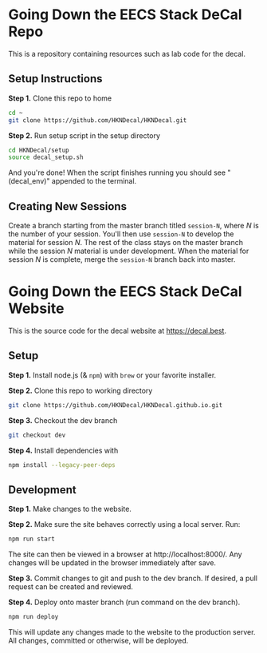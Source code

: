# Going Down the EECS Stack DeCal Repo

This is a repository containing resources such as lab code for the decal.

## Setup Instructions

**Step 1.** Clone this repo to home

```bash
cd ~
git clone https://github.com/HKNDecal/HKNDecal.git
```

**Step 2.** Run setup script in the setup directory

```bash
cd HKNDecal/setup
source decal_setup.sh
```

And you're done! When the script finishes running you should see "(decal_env)" appended to the terminal.

## Creating New Sessions

Create a branch starting from the master branch titled `session-N`, where _N_ is the number of your
session. You'll then use `session-N` to develop the material for session _N_. The rest of the class
stays on the master branch while the session _N_ material is under development. When the material for
session _N_ is complete, merge the `session-N` branch back into master.

# Going Down the EECS Stack DeCal Website

This is the source code for the decal website at https://decal.best.

## Setup

**Step 1.** Install node.js (& `npm`) with `brew` or your favorite installer.

**Step 2.** Clone this repo to working directory

```bash
git clone https://github.com/HKNDecal/HKNDecal.github.io.git
```

**Step 3.** Checkout the dev branch

```bash
git checkout dev
```

**Step 4.** Install dependencies with

```bash
npm install --legacy-peer-deps
```

## Development

**Step 1.** Make changes to the website.

**Step 2.** Make sure the site behaves correctly using a local server. Run:

```bash
npm run start
```

The site can then be viewed in a browser at http://localhost:8000/. Any changes will be updated in the browser immediately after save.

**Step 3.** Commit changes to git and push to the dev branch. If desired, a pull request can be created and reviewed.

**Step 4.** Deploy onto master branch (run command on the dev branch).

```bash
npm run deploy
```

This will update any changes made to the website to the production server. All changes, committed or otherwise, will be deployed.
